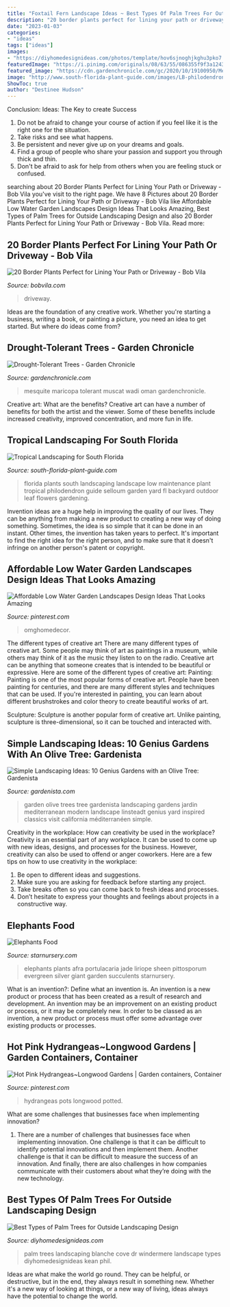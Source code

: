 ```yaml
---
title: "Foxtail Fern Landscape Ideas ~ Best Types Of Palm Trees For Outside Landscaping Design"
description: "20 border plants perfect for lining your path or driveway"
date: "2023-01-03"
categories:
- "ideas"
tags: ["ideas"]
images:
- "https://diyhomedesignideas.com/photos/template/hov6sjnoghjkghu3pko7.jpeg"
featuredImage: "https://i.pinimg.com/originals/08/63/55/086355f9f3a12430bfe2e6611a33bcf9.jpg"
featured_image: "https://cdn.gardenchronicle.com/gc/2020/10/19100950/Mesquite-bigstock-Beautiful-Mesquite-Trees-In-Th-376533991-1024x683.jpg"
image: "http://www.south-florida-plant-guide.com/images/LB-philodendron-selloum.jpg"
ShowToc: true
author: "Destinee Hudson"
---
```



Conclusion: Ideas: The Key to create Success
1. Do not be afraid to change your course of action if you feel like it is the right one for the situation.
2. Take risks and see what happens.
3. Be persistent and never give up on your dreams and goals.
4. Find a group of people who share your passion and support you through thick and thin.
5. Don't be afraid to ask for help from others when you are feeling stuck or confused.

	

		
searching about 20 Border Plants Perfect for Lining Your Path or Driveway - Bob Vila you've visit to the right page. We have 8 Pictures about 20 Border Plants Perfect for Lining Your Path or Driveway - Bob Vila like Affordable Low Water Garden Landscapes Design Ideas That Looks Amazing, Best Types of Palm Trees for Outside Landscaping Design and also 20 Border Plants Perfect for Lining Your Path or Driveway - Bob Vila. Read more:
		
    
## 20 Border Plants Perfect For Lining Your Path Or Driveway - Bob Vila

<img loading=lazy src="https://s3-production.bobvila.com/slides/37721/original/Border_Plants_Autumn_Fern.jpg?1590867932" onerror="this.onerror=null;this.src='https://tse2.mm.bing.net/th?id=OIP.y93KIs-6YAcwvisBZr0MGgHaFX&amp;pid=15.1';" alt="20 Border Plants Perfect for Lining Your Path or Driveway - Bob Vila">

_Source: bobvila.com_

>driveway. 

	

Ideas are the foundation of any creative work. Whether you're starting a business, writing a book, or painting a picture, you need an idea to get started. But where do ideas come from?

    
## Drought-Tolerant Trees - Garden Chronicle

<img loading=lazy src="https://cdn.gardenchronicle.com/gc/2020/10/19100950/Mesquite-bigstock-Beautiful-Mesquite-Trees-In-Th-376533991-1024x683.jpg" onerror="this.onerror=null;this.src='https://tse2.mm.bing.net/th?id=OIP.vgA2MchtYU9HfnUvQlM9DgHaE8&amp;pid=15.1';" alt="Drought-Tolerant Trees - Garden Chronicle">

_Source: gardenchronicle.com_

>mesquite maricopa tolerant muscat wadi oman gardenchronicle. 

	

Creative art: What are the benefits?
Creative art can have a number of benefits for both the artist and the viewer. Some of these benefits include increased creativity, improved concentration, and more fun in life.

    
## Tropical Landscaping For South Florida

<img loading=lazy src="http://www.south-florida-plant-guide.com/images/LB-philodendron-selloum.jpg" onerror="this.onerror=null;this.src='https://tse1.mm.bing.net/th?id=OIP.vA7kfR_O4AP5ZcX_Y9KCJAHaF9&amp;pid=15.1';" alt="Tropical Landscaping for South Florida">

_Source: south-florida-plant-guide.com_

>florida plants south landscaping landscape low maintenance plant tropical philodendron guide selloum garden yard fl backyard outdoor leaf flowers gardening. 

	

Invention ideas are a huge help in improving the quality of our lives. They can be anything from making a new product to creating a new way of doing something. Sometimes, the idea is so simple that it can be done in an instant. Other times, the invention has taken years to perfect. It's important to find the right idea for the right person, and to make sure that it doesn't infringe on another person's patent or copyright.

    
## Affordable Low Water Garden Landscapes Design Ideas That Looks Amazing

<img loading=lazy src="https://i.pinimg.com/736x/65/15/2b/65152b989924796bc89bf74c4b50114c.jpg" onerror="this.onerror=null;this.src='https://tse1.mm.bing.net/th?id=OIP.YzsUOZBm8RqHmkBWgkUv6gHaKr&amp;pid=15.1';" alt="Affordable Low Water Garden Landscapes Design Ideas That Looks Amazing">

_Source: pinterest.com_

>omghomedecor. 

	

The different types of creative art
There are many different types of creative art. Some people may think of art as paintings in a museum, while others may think of it as the music they listen to on the radio. Creative art can be anything that someone creates that is intended to be beautiful or expressive. Here are some of the different types of creative art:
Painting: Painting is one of the most popular forms of creative art. People have been painting for centuries, and there are many different styles and techniques that can be used. If you're interested in painting, you can learn about different brushstrokes and color theory to create beautiful works of art.

Sculpture: Sculpture is another popular form of creative art. Unlike painting, sculpture is three-dimensional, so it can be touched and interacted with.

    
## Simple Landscaping Ideas: 10 Genius Gardens With An Olive Tree: Gardenista

<img loading=lazy src="http://www.gardenista.com/wp-content/uploads/2015/04/fields/mediterranean-garden-linsteadt-20-gardenista_0-733x1100.jpg" onerror="this.onerror=null;this.src='https://tse2.mm.bing.net/th?id=OIP.NeSn19ZxLPYCbnBhOZrgIwHaLH&amp;pid=15.1';" alt="Simple Landscaping Ideas: 10 Genius Gardens with an Olive Tree: Gardenista">

_Source: gardenista.com_

>garden olive trees tree gardenista landscaping gardens jardin mediterranean modern landscape linsteadt genius yard inspired classics visit california méditerranéen simple. 

	

Creativity in the workplace: How can creativity be used in the workplace?
Creativity is an essential part of any workplace. It can be used to come up with new ideas, designs, and processes for the business. However, creativity can also be used to offend or anger coworkers. Here are a few tips on how to use creativity in the workplace: 
1. Be open to different ideas and suggestions.
2. Make sure you are asking for feedback before starting any project. 
3. Take breaks often so you can come back to fresh ideas and processes. 
4. Don’t hesitate to express your thoughts and feelings about projects in a constructive way.

    
## Elephants Food

<img loading=lazy src="http://www.starnursery.com/wp-content/uploads/2018/09/elephantsFood1.jpg" onerror="this.onerror=null;this.src='https://tse4.mm.bing.net/th?id=OIP.kztpOSKsVjfR7_sXpKPTQgHaHa&amp;pid=15.1';" alt="Elephants Food">

_Source: starnursery.com_

>elephants plants afra portulacaria jade liriope sheen pittosporum evergreen silver giant garden succulents starnursery. 

	

What is an invention?: Define what an invention is.
An invention is a new product or process that has been created as a result of research and development. An invention may be an improvement on an existing product or process, or it may be completely new. In order to be classed as an invention, a new product or process must offer some advantage over existing products or processes.

    
## Hot Pink Hydrangeas~Longwood Gardens | Garden Containers, Container

<img loading=lazy src="https://i.pinimg.com/originals/08/63/55/086355f9f3a12430bfe2e6611a33bcf9.jpg" onerror="this.onerror=null;this.src='https://tse2.mm.bing.net/th?id=OIP.8pOwn-GK-ZYE4UR7af3XUgHaJ4&amp;pid=15.1';" alt="Hot Pink Hydrangeas~Longwood Gardens | Garden containers, Container">

_Source: pinterest.com_

>hydrangeas pots longwood potted. 

	

What are some challenges that businesses face when implementing innovation?
1. There are a number of challenges that businesses face when implementing innovation. One challenge is that it can be difficult to identify potential innovations and then implement them. Another challenge is that it can be difficult to measure the success of an innovation. And finally, there are also challenges in how companies communicate with their customers about what they’re doing with the new technology.

    
## Best Types Of Palm Trees For Outside Landscaping Design

<img loading=lazy src="https://diyhomedesignideas.com/photos/template/hov6sjnoghjkghu3pko7.jpeg" onerror="this.onerror=null;this.src='https://tse1.mm.bing.net/th?id=OIP.xiGEDihahPIEcQfAKAE5-AHaE8&amp;pid=15.1';" alt="Best Types of Palm Trees for Outside Landscaping Design">

_Source: diyhomedesignideas.com_

>palm trees landscaping blanche cove dr windermere landscape types diyhomedesignideas kean phil. 

	

Ideas are what make the world go round. They can be helpful, or destructive, but in the end, they always result in something new. Whether it's a new way of looking at things, or a new way of living, ideas always have the potential to change the world.

